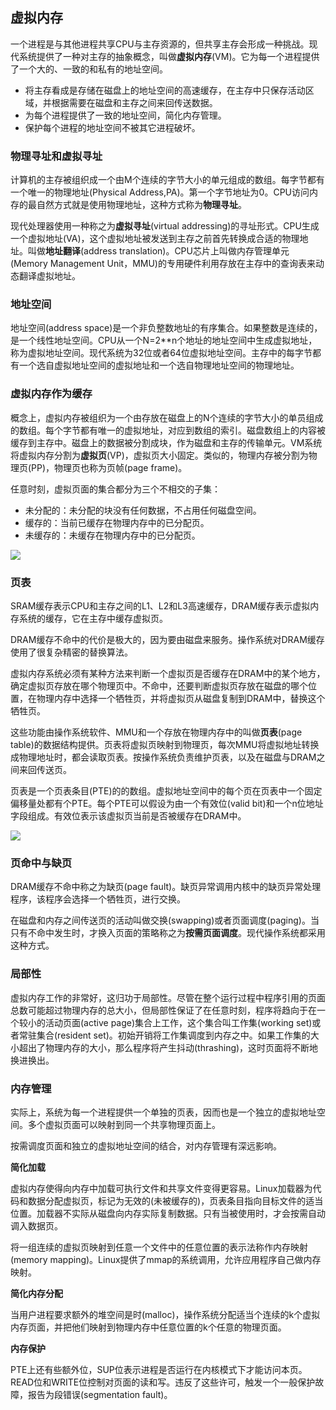 ## 虚拟内存

一个进程是与其他进程共享CPU与主存资源的，但共享主存会形成一种挑战。现代系统提供了一种对主存的抽象概念，叫做**虚拟内存**(VM)。它为每一个进程提供了一个大的、一致的和私有的地址空间。

- 将主存看成是存储在磁盘上的地址空间的高速缓存，在主存中只保存活动区域，并根据需要在磁盘和主存之间来回传送数据。
- 为每个进程提供了一致的地址空间，简化内存管理。
- 保护每个进程的地址空间不被其它进程破坏。

### 物理寻址和虚拟寻址

计算机的主存被组织成一个由M个连续的字节大小的单元组成的数组。每字节都有一个唯一的物理地址(Physical Address,PA)。第一个字节地址为0。CPU访问内存的最自然方式就是使用物理地址，这种方式称为**物理寻址**。

现代处理器使用一种称之为**虚拟寻址**(virtual addressing)的寻址形式。CPU生成一个虚拟地址(VA)，这个虚拟地址被发送到主存之前首先转换成合适的物理地址。叫做**地址翻译**(address translation)。CPU芯片上叫做内存管理单元(Memory Management Unit，MMU)的专用硬件利用存放在主存中的查询表来动态翻译虚拟地址。

### 地址空间

地址空间(address space)是一个非负整数地址的有序集合。如果整数是连续的，是一个线性地址空间。CPU从一个N=2**n个地址的地址空间中生成虚拟地址，称为虚拟地址空间。现代系统为32位或者64位虚拟地址空间。主存中的每字节都有一个选自虚拟地址空间的虚拟地址和一个选自物理地址空间的物理地址。

### 虚拟内存作为缓存

概念上，虚拟内存被组织为一个由存放在磁盘上的N个连续的字节大小的单员组成的数组。每个字节都有唯一的虚拟地址，对应到数组的索引。磁盘数组上的内容被缓存到主存中。磁盘上的数据被分割成块，作为磁盘和主存的传输单元。VM系统将虚拟内存分割为**虚拟页**(VP)，虚拟页大小固定。类似的，物理内存被分割为物理页(PP)，物理页也称为页帧(page frame)。

任意时刻，虚拟页面的集合都分为三个不相交的子集：

- 未分配的：未分配的块没有任何数据，不占用任何磁盘空间。
- 缓存的：当前已缓存在物理内存中的已分配页。
- 未缓存的：未缓存在物理内存中的已分配页。

![](https://gitarticle.oss-cn-shanghai.aliyuncs.com/computersystems/images/vm-vp.png)

### 页表

SRAM缓存表示CPU和主存之间的L1、L2和L3高速缓存，DRAM缓存表示虚拟内存系统的缓存，它在主存中缓存虚拟页。

DRAM缓存不命中的代价是极大的，因为要由磁盘来服务。操作系统对DRAM缓存使用了很复杂精密的替换算法。

虚拟内存系统必须有某种方法来判断一个虚拟页是否缓存在DRAM中的某个地方，确定虚拟页存放在哪个物理页中。不命中，还要判断虚拟页存放在磁盘的哪个位置，在物理内存中选择一个牺牲页，并将虚拟页从磁盘复制到DRAM中，替换这个牺牲页。

这些功能由操作系统软件、MMU和一个存放在物理内存中的叫做**页表**(page table)的数据结构提供。页表将虚拟页映射到物理页，每次MMU将虚拟地址转换成物理地址时，都会读取页表。按操作系统负责维护页表，以及在磁盘与DRAM之间来回传送页。

页表是一个页表条目(PTE)的的数组。虚拟地址空间中的每个页在页表中一个固定偏移量处都有个PTE。每个PTE可以假设为由一个有效位(valid bit)和一个n位地址字段组成。有效位表示该虚拟页当前是否被缓存在DRAM中。

![](https://gitarticle.oss-cn-shanghai.aliyuncs.com/computersystems/images/page-table.png)

### 页命中与缺页

DRAM缓存不命中称之为缺页(page fault)。缺页异常调用内核中的缺页异常处理程序，该程序会选择一个牺牲页，进行交换。

在磁盘和内存之间传送页的活动叫做交换(swapping)或者页面调度(paging)。当只有不命中发生时，才换入页面的策略称之为**按需页面调度**。现代操作系统都采用这种方式。

### 局部性

虚拟内存工作的非常好，这归功于局部性。尽管在整个运行过程中程序引用的页面总数可能超过物理内存的总大小，但局部性保证了在任意时刻，程序将趋向于在一个较小的活动页面(active page)集合上工作，这个集合叫工作集(working set)或者常驻集合(resident set)。初始开销将工作集调度到内存之中。如果工作集的大小超出了物理内存的大小，那么程序将产生抖动(thrashing)，这时页面将不断地换进换出。

### 内存管理

实际上，系统为每一个进程提供一个单独的页表，因而也是一个独立的虚拟地址空间。多个虚拟页面可以映射到同一个共享物理页面上。

按需调度页面和独立的虚拟地址空间的结合，对内存管理有深远影响。

**简化加载**

虚拟内存使得向内存中加载可执行文件和共享文件变得更容易。Linux加载器为代码和数据分配虚拟页，标记为无效的(未被缓存的)，页表条目指向目标文件的适当位置。加载器不实际从磁盘向内存实际复制数据。只有当被使用时，才会按需自动调入数据页。

将一组连续的虚拟页映射到任意一个文件中的任意位置的表示法称作内存映射(memory mapping)。Linux提供了mmap的系统调用，允许应用程序自己做内存映射。

**简化内存分配**

当用户进程要求额外的堆空间是时(malloc)，操作系统分配适当个连续的k个虚拟内存页面，并把他们映射到物理内存中任意位置的k个任意的物理页面。

**内存保护**

PTE上还有些额外位，SUP位表示进程是否运行在内核模式下才能访问本页。READ位和WRITE位控制对页面的读和写。违反了这些许可，触发一个一般保护故障，报告为段错误(segmentation fault)。